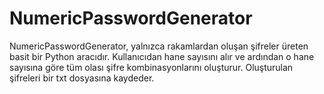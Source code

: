 # NumericPasswordGenerator
NumericPasswordGenerator, yalnızca rakamlardan oluşan şifreler üreten basit bir Python aracıdır. Kullanıcıdan hane sayısını alır ve ardından o hane sayısına göre tüm olası şifre kombinasyonlarını oluşturur. Oluşturulan şifreleri bir txt dosyasına kaydeder.
